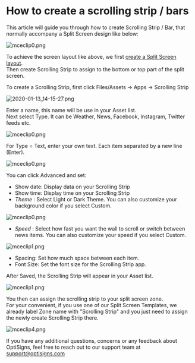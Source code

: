 # How to create a scrolling strip / bars

This article will guide you through how to create Scrolling Strip / Bar, that
normally accompany a Split Screen design like below:

![mceclip0.png](https://support.optisigns.com/hc/article_attachments/360041995973)

To achieve the screen layout like above, we first [create a Split Screen
layout](https://support.optisigns.com/hc/en-us/articles/360026559573).  
Then create Scrolling Strip to assign to the bottom or top part of the split
screen.

To create a Scrolling Strip, first click Files/Assets -> Apps -> Scrolling
Strip

![2020-01-13_14-15-27.png](https://support.optisigns.com/hc/article_attachments/360055907553)

Enter a name, this name will be use in your Asset list.  
Next select Type. It can be Weather, News, Facebook, Instagram, Twitter feeds
etc.

![mceclip0.png](https://support.optisigns.com/hc/article_attachments/360055032634)

For Type = Text, enter your own text. Each item separated by a new line
(Enter).

![mceclip0.png](https://support.optisigns.com/hc/article_attachments/1500019424041)

You can click Advanced and set:

  * Show date: Display data on your Scrolling Strip
  * Show time: Display time on your Scrolling Strip
  * _Theme_ : Select Light or Dark Theme. You can also customize your background color if you select Custom.

![mceclip0.png](https://support.optisigns.com/hc/article_attachments/26499868551059)

  * _Speed_ : Select how fast you want the wall to scroll or switch between news items. You can also customize your speed if you select Custom.

![mceclip1.png](https://support.optisigns.com/hc/article_attachments/26499868561171)

  * Spacing: Set how much space between each item.
  * Font Size: Set the font size for the Scrolling Strip app.

After Saved, the Scrolling Strip will appear in your Asset list.

![mceclip1.png](https://support.optisigns.com/hc/article_attachments/360055907953)

You then can assign the scrolling strip to your split screen zone.  
For your convenient, if you use one of our Split Screen Templates, we already
label Zone name with "Scrolling Strip" and you just need to assign the newly
create Scrolling Strip there.

![mceclip4.png](https://support.optisigns.com/hc/article_attachments/360041172274)

If you have any additional questions, concerns or any feedback about
OptiSigns, feel free to reach out to our support team at
[support@optisigns.com](mailto:support@optisigns.com)

